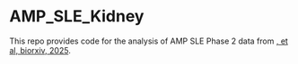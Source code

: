 # AMP_SLE_Kidney
This repo provides code for the analysis of AMP SLE Phase 2 data from [, et al, biorxiv, 2025]().
